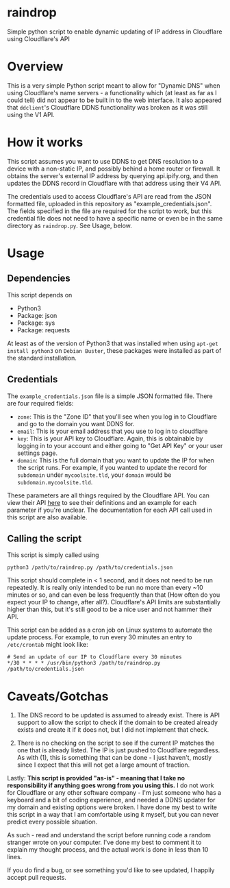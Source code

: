 # raindrop
Simple python script to enable dynamic updating of IP address in Cloudflare using Cloudflare's API

# Overview

This is a very simple Python script meant to allow for "Dynamic DNS" when using Cloudflare's name servers - a functionality which (at least as far as I could tell) did not appear to be built in to the web interface. It also appeared that `ddclient`'s Cloudflare DDNS functionality was broken as it was still using the V1 API.

# How it works

This script assumes you want to use DDNS to get DNS resolution to a device with a non-static IP, and possibly behind a home router or firewall. It obtains the server's external IP address by querying api.ipify.org, and then updates the DDNS record in Cloudflare with that address using their V4 API.

The credentials used to access Cloudflare's API are read from the JSON formatted file, uploaded in this repository as "example_credentials.json". The fields specified in the file are required for the script to work, but this credential file does not need to have a specific name or even be in the same directory as `raindrop.py`. See Usage, below.

# Usage

## Dependencies

This script depends on

  * Python3
  * Package: json
  * Package: sys
  * Package: requests

At least as of the version of Python3 that was installed when using `apt-get install python3` on `Debian Buster`, these packages were installed as part of the standard installation.

## Credentials

The `example_credentials.json` file is a simple JSON formatted file. There are four required fields:

* `zone`: This is the "Zone ID" that you'll see when you log in to Cloudflare and go to the domain you want DDNS for.
* `email`: This is your email address that you use to log in to cloudflare
* `key`: This is your API key to Cloudflare. Again, this is obtainable by logging in to your account and either going to "Get API Key" or your user settings page.
* `domain`: This is the full domain that you want to update the IP for when the script runs. For example, if you wanted to update the record for `subdomain` under `mycoolsite.tld`, your `domain` would be `subdomain.mycoolsite.tld`.

These parameters are all things required by the Cloudflare API. You can view their API [here](https://api.cloudflare.com/#dns-records-for-a-zone-properties) to see their definitions and an example for each parameter if you're unclear. The documentation for each API call used in this script are also available.

## Calling the script

This script is simply called using

`python3 /path/to/raindrop.py /path/to/credentials.json`

This script should complete in < 1 second, and it does not need to be run repeatedly. It is really only intended to be run no more than every ~10 minutes or so, and can even be less frequently than that (How often do you expect your IP to change, after all?). Cloudflare's API limits are substantially higher than this, but it's still good to be a nice user and not hammer their API.

This script can be added as a cron job on Linux systems to automate the update process. For example, to run every 30 minutes an entry to `/etc/crontab` might look like:

```
# Send an update of our IP to Cloudflare every 30 minutes
*/30 * * * * /usr/bin/python3 /path/to/raindrop.py /path/to/credentials.json
```

# Caveats/Gotchas

1) The DNS record to be updated is assumed to already exist. There is API support to allow the script to check if the domain to be created already exists and create it if it does not, but I did not implement that check.

2) There is no checking on the script to see if the current IP matches the one that is already listed. The IP is just pushed to Cloudflare regardless. As with (1), this is something that can be done - I just haven't, mostly since I expect that this will not get a large amount of traction.

Lastly: **This script is provided "as-is" - meaning that I take no responsibility if anything goes wrong from you using this.** I do not work for Cloudflare or any other software company - I'm just someone who has a keyboard and a bit of coding experience, and needed a DDNS updater for my domain and existing options were broken. I have done my best to write this script in a way that I am comfortable using it myself, but you can never predict every possible situation. 

As such - read and understand the script before running code a random stranger wrote on your computer. I've done my best to comment it to explain my thought process, and the actual work is done in less than 10 lines.

If you do find a bug, or see something you'd like to see updated, I happily accept pull requests.

